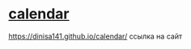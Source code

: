 # [calendar](https://dinisa141.github.io/calendar/)

https://dinisa141.github.io/calendar/ ссылка на сайт
